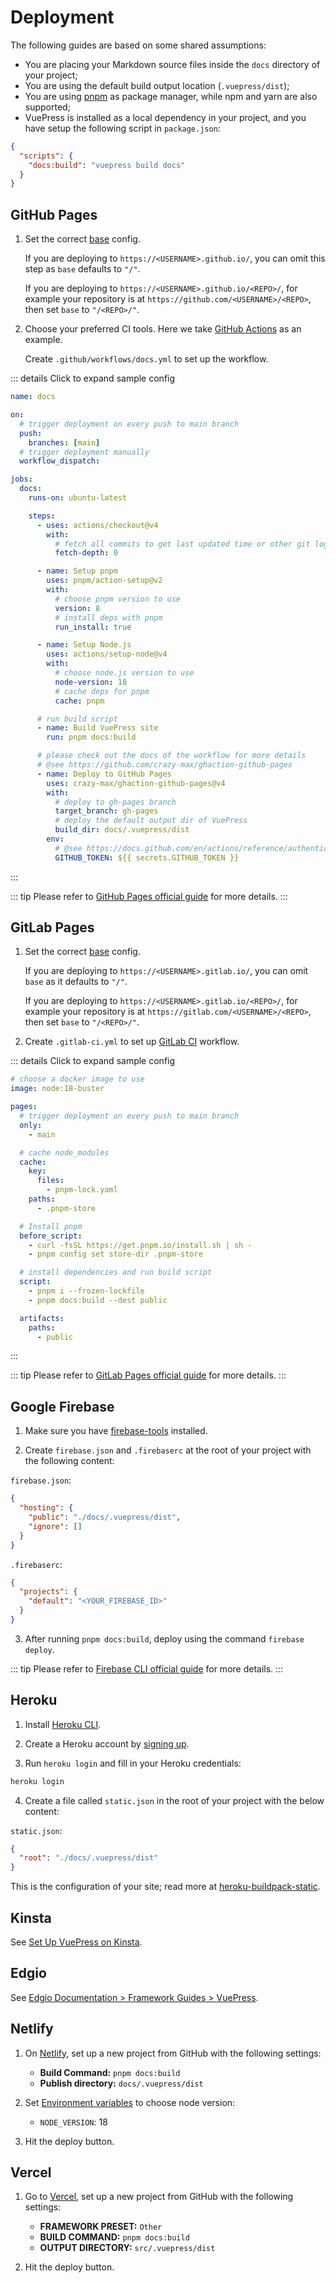 # Deployment

The following guides are based on some shared assumptions:

- You are placing your Markdown source files inside the `docs` directory of your project;
- You are using the default build output location (`.vuepress/dist`);
- You are using [pnpm](https://pnpm.io) as package manager, while npm and yarn are also supported;
- VuePress is installed as a local dependency in your project, and you have setup the following script in `package.json`:

```json
{
  "scripts": {
    "docs:build": "vuepress build docs"
  }
}
```

## GitHub Pages

1. Set the correct [base](../reference/config.md#base) config.

   If you are deploying to `https://<USERNAME>.github.io/`, you can omit this step as `base` defaults to `"/"`.

   If you are deploying to `https://<USERNAME>.github.io/<REPO>/`, for example your repository is at `https://github.com/<USERNAME>/<REPO>`, then set `base` to `"/<REPO>/"`.

2. Choose your preferred CI tools. Here we take [GitHub Actions](https://github.com/features/actions) as an example.

   Create `.github/workflows/docs.yml` to set up the workflow.

::: details Click to expand sample config
```yaml
name: docs

on:
  # trigger deployment on every push to main branch
  push:
    branches: [main]
  # trigger deployment manually
  workflow_dispatch:

jobs:
  docs:
    runs-on: ubuntu-latest

    steps:
      - uses: actions/checkout@v4
        with:
          # fetch all commits to get last updated time or other git log info
          fetch-depth: 0

      - name: Setup pnpm
        uses: pnpm/action-setup@v2
        with:
          # choose pnpm version to use
          version: 8
          # install deps with pnpm
          run_install: true

      - name: Setup Node.js
        uses: actions/setup-node@v4
        with:
          # choose node.js version to use
          node-version: 18
          # cache deps for pnpm
          cache: pnpm

      # run build script
      - name: Build VuePress site
        run: pnpm docs:build

      # please check out the docs of the workflow for more details
      # @see https://github.com/crazy-max/ghaction-github-pages
      - name: Deploy to GitHub Pages
        uses: crazy-max/ghaction-github-pages@v4
        with:
          # deploy to gh-pages branch
          target_branch: gh-pages
          # deploy the default output dir of VuePress
          build_dir: docs/.vuepress/dist
        env:
          # @see https://docs.github.com/en/actions/reference/authentication-in-a-workflow#about-the-github_token-secret
          GITHUB_TOKEN: ${{ secrets.GITHUB_TOKEN }}
```
:::

::: tip
Please refer to [GitHub Pages official guide](https://pages.github.com/) for more details.
:::

## GitLab Pages

1. Set the correct [base](../reference/config.md#base) config.

   If you are deploying to `https://<USERNAME>.gitlab.io/`, you can omit `base` as it defaults to `"/"`.

   If you are deploying to `https://<USERNAME>.gitlab.io/<REPO>/`, for example your repository is at `https://gitlab.com/<USERNAME>/<REPO>`, then set `base` to `"/<REPO>/"`.

2. Create `.gitlab-ci.yml` to set up [GitLab CI](https://about.gitlab.com/stages-devops-lifecycle/continuous-integration/) workflow.

::: details Click to expand sample config
```yaml
# choose a docker image to use
image: node:18-buster

pages:
  # trigger deployment on every push to main branch
  only:
    - main

  # cache node_modules
  cache:
    key:
      files:
        - pnpm-lock.yaml
    paths:
      - .pnpm-store

  # Install pnpm
  before_script:
    - curl -fsSL https://get.pnpm.io/install.sh | sh -
    - pnpm config set store-dir .pnpm-store

  # install dependencies and run build script
  script:
    - pnpm i --frozen-lockfile
    - pnpm docs:build --dest public

  artifacts:
    paths:
      - public
```
:::

::: tip
Please refer to [GitLab Pages official guide](https://docs.gitlab.com/ce/user/project/pages/#getting-started) for more details.
:::

## Google Firebase

1. Make sure you have [firebase-tools](https://www.npmjs.com/package/firebase-tools) installed.

2. Create `firebase.json` and `.firebaserc` at the root of your project with the following content:

`firebase.json`:

```json
{
  "hosting": {
    "public": "./docs/.vuepress/dist",
    "ignore": []
  }
}
```

`.firebaserc`:

```json
{
  "projects": {
    "default": "<YOUR_FIREBASE_ID>"
  }
}
```

3. After running `pnpm docs:build`, deploy using the command `firebase deploy`.

::: tip
Please refer to [Firebase CLI official guide](https://firebase.google.com/docs/cli) for more details.
:::

## Heroku

1. Install [Heroku CLI](https://devcenter.heroku.com/articles/heroku-cli).

2. Create a Heroku account by [signing up](https://signup.heroku.com).

3. Run `heroku login` and fill in your Heroku credentials:

```bash
heroku login
```

4. Create a file called `static.json` in the root of your project with the below content:

`static.json`:

```json
{
  "root": "./docs/.vuepress/dist"
}
```

This is the configuration of your site; read more at [heroku-buildpack-static](https://github.com/heroku/heroku-buildpack-static).

## Kinsta

See [Set Up VuePress on Kinsta](https://kinsta.com/docs/vuepress-application/).

## Edgio

See [Edgio Documentation > Framework Guides > VuePress](https://docs.edg.io/guides/vuepress).

## Netlify

1. On [Netlify](https://netlify.com), set up a new project from GitHub with the following settings:

   - **Build Command:** `pnpm docs:build`
   - **Publish directory:** `docs/.vuepress/dist`

2. Set [Environment variables](https://docs.netlify.com/configure-builds/environment-variables) to choose node version:

   - `NODE_VERSION`: 18

3. Hit the deploy button.

## Vercel

1. Go to [Vercel](https://vercel.com), set up a new project from GitHub with the following settings:

   - **FRAMEWORK PRESET:** `Other`
   - **BUILD COMMAND:** `pnpm docs:build`
   - **OUTPUT DIRECTORY:** `src/.vuepress/dist`

2. Hit the deploy button.
